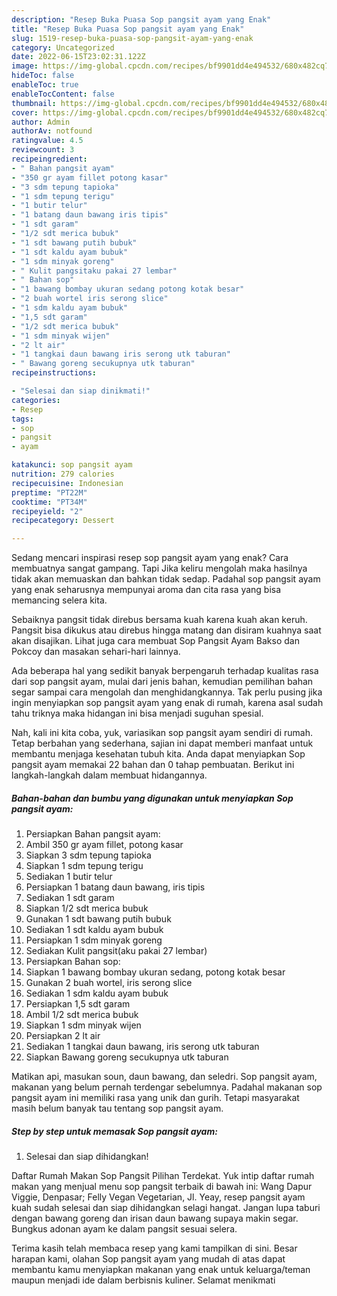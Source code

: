 ```yaml
---
description: "Resep Buka Puasa Sop pangsit ayam yang Enak"
title: "Resep Buka Puasa Sop pangsit ayam yang Enak"
slug: 1519-resep-buka-puasa-sop-pangsit-ayam-yang-enak
category: Uncategorized
date: 2022-06-15T23:02:31.122Z
image: https://img-global.cpcdn.com/recipes/bf9901dd4e494532/680x482cq70/sop-pangsit-ayam-foto-resep-utama.jpg
hideToc: false
enableToc: true
enableTocContent: false
thumbnail: https://img-global.cpcdn.com/recipes/bf9901dd4e494532/680x482cq70/sop-pangsit-ayam-foto-resep-utama.jpg
cover: https://img-global.cpcdn.com/recipes/bf9901dd4e494532/680x482cq70/sop-pangsit-ayam-foto-resep-utama.jpg
author: Admin
authorAv: notfound
ratingvalue: 4.5
reviewcount: 3
recipeingredient:
- " Bahan pangsit ayam"
- "350 gr ayam fillet potong kasar"
- "3 sdm tepung tapioka"
- "1 sdm tepung terigu"
- "1 butir telur"
- "1 batang daun bawang iris tipis"
- "1 sdt garam"
- "1/2 sdt merica bubuk"
- "1 sdt bawang putih bubuk"
- "1 sdt kaldu ayam bubuk"
- "1 sdm minyak goreng"
- " Kulit pangsitaku pakai 27 lembar"
- " Bahan sop"
- "1 bawang bombay ukuran sedang potong kotak besar"
- "2 buah wortel iris serong slice"
- "1 sdm kaldu ayam bubuk"
- "1,5 sdt garam"
- "1/2 sdt merica bubuk"
- "1 sdm minyak wijen"
- "2 lt air"
- "1 tangkai daun bawang iris serong utk taburan"
- " Bawang goreng secukupnya utk taburan"
recipeinstructions:

- "Selesai dan siap dinikmati!"
categories:
- Resep
tags:
- sop
- pangsit
- ayam

katakunci: sop pangsit ayam 
nutrition: 279 calories
recipecuisine: Indonesian
preptime: "PT22M"
cooktime: "PT34M"
recipeyield: "2"
recipecategory: Dessert

---
```



Sedang mencari inspirasi resep sop pangsit ayam yang enak? Cara membuatnya sangat gampang. Tapi Jika keliru mengolah maka hasilnya tidak akan memuaskan dan bahkan tidak sedap. Padahal sop pangsit ayam yang enak seharusnya mempunyai aroma dan cita rasa yang bisa memancing selera kita.


Sebaiknya pangsit tidak direbus bersama kuah karena kuah akan keruh. Pangsit bisa dikukus atau direbus hingga matang dan disiram kuahnya saat akan disajikan. Lihat juga cara membuat Sop Pangsit Ayam Bakso dan Pokcoy dan masakan sehari-hari lainnya.

Ada beberapa hal yang sedikit banyak berpengaruh terhadap kualitas rasa dari sop pangsit ayam, mulai dari jenis bahan, kemudian pemilihan bahan segar sampai cara mengolah dan menghidangkannya. Tak perlu pusing jika ingin menyiapkan sop pangsit ayam yang enak di rumah, karena asal sudah tahu triknya maka hidangan ini bisa menjadi suguhan spesial.


Nah, kali ini kita coba, yuk, variasikan sop pangsit ayam sendiri di rumah. Tetap berbahan yang sederhana, sajian ini dapat memberi manfaat untuk membantu menjaga kesehatan tubuh kita. Anda dapat menyiapkan Sop pangsit ayam memakai 22 bahan dan 0 tahap pembuatan. Berikut ini langkah-langkah dalam membuat hidangannya.

<!--inarticleads1-->

##### Bahan-bahan dan bumbu yang digunakan untuk menyiapkan Sop pangsit ayam:

1. Persiapkan  Bahan pangsit ayam:
1. Ambil 350 gr ayam fillet, potong kasar
1. Siapkan 3 sdm tepung tapioka
1. Siapkan 1 sdm tepung terigu
1. Sediakan 1 butir telur
1. Persiapkan 1 batang daun bawang, iris tipis
1. Sediakan 1 sdt garam
1. Siapkan 1/2 sdt merica bubuk
1. Gunakan 1 sdt bawang putih bubuk
1. Sediakan 1 sdt kaldu ayam bubuk
1. Persiapkan 1 sdm minyak goreng
1. Sediakan  Kulit pangsit(aku pakai 27 lembar)
1. Persiapkan  Bahan sop:
1. Siapkan 1 bawang bombay ukuran sedang, potong kotak besar
1. Gunakan 2 buah wortel, iris serong slice
1. Sediakan 1 sdm kaldu ayam bubuk
1. Persiapkan 1,5 sdt garam
1. Ambil 1/2 sdt merica bubuk
1. Siapkan 1 sdm minyak wijen
1. Persiapkan 2 lt air
1. Sediakan 1 tangkai daun bawang, iris serong utk taburan
1. Siapkan  Bawang goreng secukupnya utk taburan


Matikan api, masukan soun, daun bawang, dan seledri. Sop pangsit ayam, makanan yang belum pernah terdengar sebelumnya. Padahal makanan sop pangsit ayam ini memiliki rasa yang unik dan gurih. Tetapi masyarakat masih belum banyak tau tentang sop pangsit ayam. 

<!--inarticleads2-->

##### Step by step untuk memasak Sop pangsit ayam:


1. Selesai dan siap dihidangkan!

Daftar Rumah Makan Sop Pangsit Pilihan Terdekat. Yuk intip daftar rumah makan yang menjual menu sop pangsit terbaik di bawah ini: Wang Dapur Viggie, Denpasar; Felly Vegan Vegetarian, Jl. Yeay, resep pangsit ayam kuah sudah selesai dan siap dihidangkan selagi hangat. Jangan lupa taburi dengan bawang goreng dan irisan daun bawang supaya makin segar. Bungkus adonan ayam ke dalam pangsit sesuai selera. 

Terima kasih telah membaca resep yang kami tampilkan di sini. Besar harapan kami, olahan Sop pangsit ayam yang mudah di atas dapat membantu kamu menyiapkan makanan yang enak untuk keluarga/teman maupun menjadi ide dalam berbisnis kuliner. Selamat menikmati

